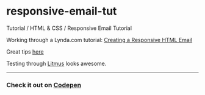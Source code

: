 # responsive-email-tut  
Tutorial / HTML &amp; CSS / Responsive Email Tutorial  

Working through a Lynda.com tutorial: [Creating a Responsive HTML Email](https://www.lynda.com/HTML-tutorials/Creating-Responsive-HTML-Email/135374-2.html)  

Great tips [here](https://templates.mailchimp.com/)  

Testing through [Litmus](http://litmus.com/) looks awesome.  

***  
### Check it out on [Codepen](http://codepen.io/IAmericanArtist/pen/VPKJjQ?editors=1000#)

